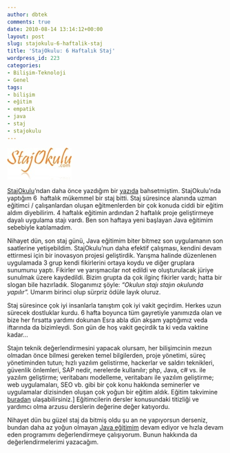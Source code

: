 ```yaml
---
author: dbtek
comments: true
date: 2010-08-14 13:14:12+00:00
layout: post
slug: stajokulu-6-haftalik-staj
title: 'StajOkulu: 6 Haftalık Staj'
wordpress_id: 223
categories:
- Bilişim-Teknoloji
- Genel
tags:
- bilişim
- eğitim
- empatik
- java
- staj
- stajokulu
---
```


[![logo](/assets/media/2010/08/logo_thumb.jpg)](/assets/media/2010/08/logo.jpg)

[StajOkulu](http://stajokulu.com)’ndan daha önce yazdığım bir [yazıda](http://ismaildemirbilek.com/genel/staj-okulu/) bahsetmiştim. StajOkulu’nda yaptığım 6  haftalık mükemmel bir staj bitti. Staj süresince alanında uzman eğitimci / çalışanlardan oluşan eğitmenlerden bir çok konuda ciddi bir eğitim aldım diyebilirim. 4 haftalık eğitimin ardından 2 haftalık proje geliştirmeye dayalı uygulama stajı vardı. Ben son haftaya yeni başlayan Java eğitimim sebebiyle katılamadım.

Nihayet dün, son staj günü, Java eğitimim biter bitmez son uygulamanın son saatlerine yetişebildim. StajOkulu’nun daha efektif çalışması, kendini devam ettirmesi için bir inovasyon projesi geliştirdik. Yarışma halinde düzenlenen uygulamada 3 grup kendi fikirlerini ortaya koydu ve diğer gruplara sunumunu yaptı. Fikirler ve yarışmacılar not edildi ve oluşturulacak jüriye sunulmak üzere kaydedildi. Bizim grupta da çok ilginç fikirler vardı; hatta bir slogan bile hazırladık. Sloganımız şöyle: _“Okulun stajı stajın okulunda yapılır”._ Umarım birinci olup sürpriz ödüle layık oluruz.

Staj süresince çok iyi insanlarla tanıştım çok iyi vakit geçirdim. <!-- more -->Herkes uzun sürecek dostluklar kurdu. 6 hafta boyunca tüm gayretiyle yanımızda olan ve bize her fırsatta yardımı dokunan Esra abla dün akşam yaptığımız veda iftarında da bizimleydi. Son gün de hoş vakit geçirdik ta ki veda vaktine kadar…

Stajın teknik değerlendirmesini yapacak olursam, her bilişimcinin mezun olmadan önce bilmesi gereken temel bilgilerden, proje yönetimi, süreç yönetiminden tutun; hızlı yazılım gelistirme, hackerlar ve saldırı teknikleri, güvenlik önlemleri, SAP nedir, nerelerde kullanılır; php, Java, c# vs. ile yazılım geliştirme; veritabanı modelleme, veritabanı ile yazılım geliştirme; web uygulamaları, SEO vb. gibi bir çok konu hakkında seminerler ve uygulamalar dizisinden oluşan çok yoğun bir eğitim aldık. Eğitim takvimine [buradan](http://ismaildemirbilek.com/staj-okulu-egitim-takvimi) ulaşabilirsiniz.] Eğitimcilerin dersler konusundaki titizliği ve yardımcı olma arzusu derslerin değerine değer katıyordu.

Nihayet dün bu güzel staj da bitmiş oldu şu an ne yapıyorsun derseniz, bundan daha az yoğun olmayan [Java eğitimim](http://emeapressoffice.oracle.com/Press-Releases/Oracle-dan-Gen%C3%A7lere-%C3%9Ccretsiz-Java-E%C4%9Fitimi-ve-Kariyer-F%C4%B1rsat%C4%B1-1473.aspx) devam ediyor ve hızla devam eden programımı değerlendirmeye çalışıyorum. Bunun hakkında da değerlendirmelerimi yazacağım.
